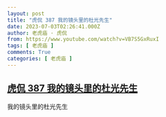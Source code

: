 ```yaml
---
layout: post
title: "虎侃 387 我的镜头里的杜光先生"
date: 2023-07-03T02:26:41.000Z
author: 老虎庙 · 虎侃
from: https://www.youtube.com/watch?v=VB7S5GxRuxI
tags: [ 老虎庙 ]
comments: True
categories: [ 老虎庙 ]
---
```

<!--1688351201000-->
[虎侃 387 我的镜头里的杜光先生](https://www.youtube.com/watch?v=VB7S5GxRuxI)
------

<div>
我的镜头里的杜光先生
</div>
